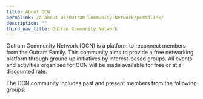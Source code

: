 ```yaml
---
title: About OCN
permalink: /a-about-us/Outram-Community-Network/permalink/
description: ""
third_nav_title: Outram Community Network
---
```

Outram Community Network (OCN) is a platform to reconnect members from the Outram Family. This community aims to provide a free networking platform through ground up initiatives by interest-based groups. All events and activities organised for OCN will be made available for free or at a discounted rate.  

The OCN community includes past and present members from the following groups: